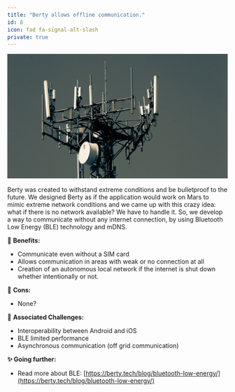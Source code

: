 ```yaml
---
title: "Berty allows offline communication."
id: 8
icon: fad fa-signal-alt-slash
private: true
---
```


![Berty allows offline communication.](photo-1590896083082-3bc8f8188030.jpeg)

Berty was created to withstand extreme conditions and be bulletproof to the future. We designed Berty as if the application would work on Mars to mimic extreme network conditions and we came up with this crazy idea: what if there is no network available? We have to handle it. So, we develop a way to communicate without any internet connection, by using Bluetooth Low Energy (BLE) technology and mDNS.

🚀 **Benefits:**

- Communicate even without a SIM card
- Allows communication in areas with weak or no connection at all
- Creation of an autonomous local network if the internet is shut down whether intentionally or not.

🤨 **Cons:**

- None?

 💪 **Associated Challenges:**

- Interoperability between Android and iOS
- BLE limited performance
- Asynchronous communication (off grid communication)

**✨ Going further:**

- Read more about BLE: [https://berty.tech/blog/bluetooth-low-energy/](https://berty.tech/blog/bluetooth-low-energy/)